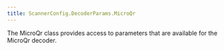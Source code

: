 ```yaml
---
title: ScannerConfig.DecoderParams.MicroQr
---
```


The MicroQr class provides access to parameters that are available
 for the MicroQr decoder.


